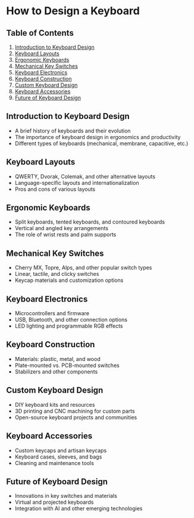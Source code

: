 # How to Design a Keyboard

## Table of Contents

1. [Introduction to Keyboard Design](#introduction-to-keyboard-design)
2. [Keyboard Layouts](#keyboard-layouts)
3. [Ergonomic Keyboards](#ergonomic-keyboards)
4. [Mechanical Key Switches](#mechanical-key-switches)
5. [Keyboard Electronics](#keyboard-electronics)
6. [Keyboard Construction](#keyboard-construction)
7. [Custom Keyboard Design](#custom-keyboard-design)
8. [Keyboard Accessories](#keyboard-accessories)
9. [Future of Keyboard Design](#future-of-keyboard-design)

## Introduction to Keyboard Design

- A brief history of keyboards and their evolution
- The importance of keyboard design in ergonomics and productivity
- Different types of keyboards (mechanical, membrane, capacitive, etc.)

## Keyboard Layouts

- QWERTY, Dvorak, Colemak, and other alternative layouts
- Language-specific layouts and internationalization
- Pros and cons of various layouts

## Ergonomic Keyboards

- Split keyboards, tented keyboards, and contoured keyboards
- Vertical and angled key arrangements
- The role of wrist rests and palm supports

## Mechanical Key Switches

- Cherry MX, Topre, Alps, and other popular switch types
- Linear, tactile, and clicky switches
- Keycap materials and customization options

## Keyboard Electronics

- Microcontrollers and firmware
- USB, Bluetooth, and other connection options
- LED lighting and programmable RGB effects

## Keyboard Construction

- Materials: plastic, metal, and wood
- Plate-mounted vs. PCB-mounted switches
- Stabilizers and other components

## Custom Keyboard Design

- DIY keyboard kits and resources
- 3D printing and CNC machining for custom parts
- Open-source keyboard projects and communities

## Keyboard Accessories

- Custom keycaps and artisan keycaps
- Keyboard cases, sleeves, and bags
- Cleaning and maintenance tools

## Future of Keyboard Design

- Innovations in key switches and materials
- Virtual and projected keyboards
- Integration with AI and other emerging technologies

